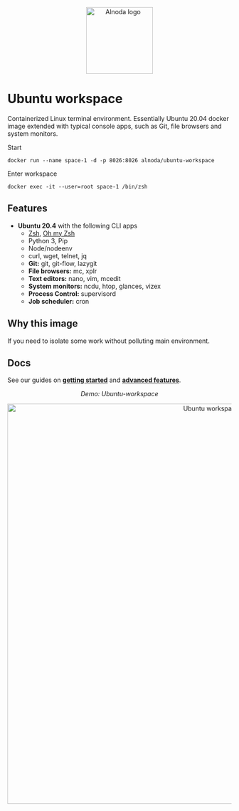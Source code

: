 <p align="center">
  <img src="https://github.com/bluxmit/alnoda-workspaces/blob/main/img/Alnoda-white.svg" alt="Alnoda logo" width="150">
</p>  

# Ubuntu workspace
Containerized Linux terminal environment. Essentially Ubuntu 20.04 docker image extended with typical console apps, such as Git, 
file browsers and system monitors.

Start

```
docker run --name space-1 -d -p 8026:8026 alnoda/ubuntu-workspace
```

Enter workspace

```
docker exec -it --user=root space-1 /bin/zsh
```

## Features

- **Ubuntu 20.4** with the following CLI apps
    - [Zsh](https://www.zsh.org/), [Oh my Zsh](https://ohmyz.sh/)
    - Python 3, Pip 
    - Node/nodeenv
    - curl, wget, telnet, jq
    - **Git:** git, git-flow, lazygit 
    - **File browsers:** mc, xplr
    - **Text editors:** nano, vim, mcedit
    - **System monitors:** ncdu, htop, glances, vizex
    - **Process Control:** supervisord
    - **Job scheduler:** cron

## Why this image

If you need to isolate some work without polluting main environment.

## Docs
See our guides on [**getting started**](docs/getting-started.md) and [**advanced features**](docs/workspaces.md).


<div align="center" style="font-style: italic;">
    Demo: Ubuntu-workspace
</div>

<p align="center">
  <img src="https://raw.githubusercontent.com/bluxmit/alnoda-workspaces/main/workspaces/ubuntu-workspace/img/ubuntu-workspace.gif" alt="Ubuntu workspace" width="900">
</p>



